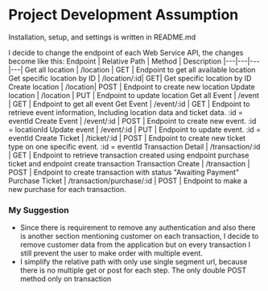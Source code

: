 # Project Development Assumption

Installation, setup, and settings is written in README.md

I decide to change the endpoint of each Web Service API, the changes become like this:
Endpoint | Relative Path | Method | Description 
|---|---|---|---|
Get all location | /location | GET | Endpoint to get all available location 
Get specific location by ID | /location/:id| GET| Get specific location by ID 
Create location | /location| POST | Endpoint to create new location 
Update location | /location | PUT | Endpoint to update location 
Get all Event | /event | GET | Endpoint to get all event 
Get Event | /event/:id | GET | Endpoint to retrieve event information, Including location data and ticket data. :id = eventId 
Create Event | /event/:id | POST | Endpoint to create new event. :id = locationId 
Update event | /event/:id | PUT | Endpoint to update event. :id = eventId 
Create Ticket | /ticket/:id | POST | Endpoint to create new ticket type on one specific event. :id = eventId 
Transaction Detail | /transaction/:id | GET | Endpoint to retrieve transaction created using endpoint purchase ticket and endpoint create transaction 
Transaction Create | /transaction | POST | Endpoint to create transaction with status "Awaiting Payment" 
Purchase Ticket | /transaction/purchase/:id | POST | Endpoint to make a new purchase for each transaction. 

### My Suggestion

 - Since there is requirement to remove any authentication and also there is another section mentioning customer on each transaction, I decide to remove customer data from the application but on every transaction I still prevent the user to make order with multiple event.
 - I simplify the relative path with only use  single segment url, because there is no multiple get or post for each step. The only double POST method only on transaction 
